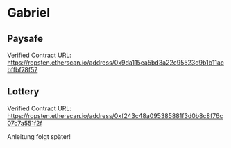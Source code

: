 # Gabriel
## Paysafe
Verified Contract URL: https://ropsten.etherscan.io/address/0x9da115ea5bd3a22c95523d9b1b11acbffbf78f57
## Lottery
Verified Contract URL: https://ropsten.etherscan.io/address/0xf243c48a095385881f3d0b8c8f76c07c7a551f2f

Anleitung folgt später!
